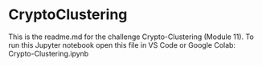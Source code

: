 # CryptoClustering

This is the readme.md for the challenge Crypto-Clustering (Module 11). To run this Jupyter notebook open this file in VS Code or Google Colab:
Crypto-Clustering.ipynb
